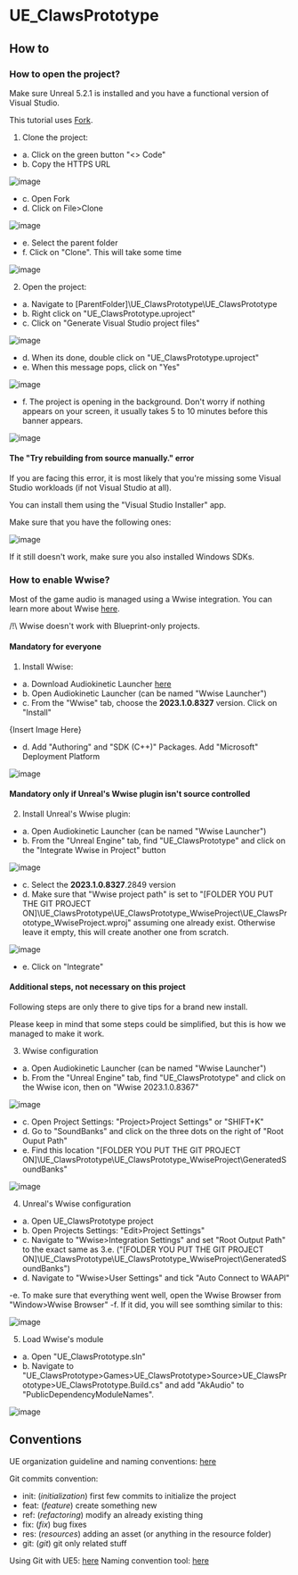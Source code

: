# UE_ClawsPrototype

## How to
### How to open the project?

Make sure Unreal 5.2.1 is installed and you have a functional version of Visual Studio.

This tutorial uses [Fork](https://git-fork.com/).

1. Clone the project:
- a. Click on the green button "<> Code"
- b. Copy the HTTPS URL

![image](/Resources/HowTo/Launch/HT_Launch_01.png)
- c. Open Fork 
- d. Click on File>Clone

![image](/Resources/HowTo/Launch/HT_Launch_02.png)
- e. Select the parent folder
- f. Click on "Clone". This will take some time

![image](/Resources/HowTo/Launch/HT_Launch_03.png)

2. Open the project:
- a. Navigate to [ParentFolder]\UE_ClawsPrototype\UE_ClawsPrototype
- b. Right click on "UE_ClawsPrototype.uproject"
- c. Click on "Generate Visual Studio project files"

![image](/Resources/HowTo/Launch/HT_Launch_04.png)
- d. When its done, double click on "UE_ClawsPrototype.uproject"
- e. When this message pops, click on "Yes"

![image](/Resources/HowTo/Launch/HT_Launch_05.png)
- f. The project is opening in the background. Don't worry if nothing appears on your screen, it usually takes 5 to 10 minutes before this banner appears.

![image](/Resources/HowTo/Launch/HT_Launch_06.png)

#### The "Try rebuilding from source manually." error

If you are facing this error, it is most likely that you're missing some Visual Studio workloads (if not Visual Studio at all).

You can install them using the "Visual Studio Installer" app.

Make sure that you have the following ones:

![image](/Resources/HowTo/Launch/HT_Launch_Err_01.png)

If it still doesn't work, make sure you also installed Windows SDKs.

### How to enable Wwise?

Most of the game audio is managed using a Wwise integration. You can learn more about Wwise [here](https://www.audiokinetic.com/en/products/wwise).

/!\ Wwise doesn't work with Blueprint-only projects.

#### Mandatory for everyone

1. Install Wwise:
- a. Download Audiokinetic Launcher [here](https://www.audiokinetic.com/en/download)
- b. Open Audiokinetic Launcher (can be named "Wwise Launcher")
- c. From the "Wwise" tab, choose the **2023.1.0.8327** version. Click on "Install"

{Insert Image Here}

- d. Add "Authoring" and "SDK (C++)" Packages. Add "Microsoft" Deployment Platform

![image](/Resources/HowTo/Wwise/HT_Wwise_02.png)

#### Mandatory only if Unreal's Wwise plugin isn't source controlled

2. Install Unreal's Wwise plugin:
- a. Open Audiokinetic Launcher (can be named "Wwise Launcher")
- b. From the "Unreal Engine" tab, find "UE_ClawsPrototype" and click on the "Integrate Wwise in Project" button

![image](/Resources/HowTo/Wwise/HT_Wwise_03.png)

- c. Select the **2023.1.0.8327**.2849 version
- d. Make sure that "Wwise project path" is set to "[FOLDER YOU PUT THE GIT PROJECT ON]\UE_ClawsPrototype\UE_ClawsPrototype_WwiseProject\UE_ClawsPrototype_WwiseProject.wproj" assuming one already exist. Otherwise leave it empty, this will create another one from scratch.

![image](/Resources/HowTo/Wwise/HT_Wwise_04.png)
- e. Click on "Integrate"

#### Additional steps, not necessary on this project

Following steps are only there to give tips for a brand new install.

Please keep in mind that some steps could be simplified, but this is how we managed to make it work.

3. Wwise configuration
- a. Open Audiokinetic Launcher (can be named "Wwise Launcher")
- b. From the "Unreal Engine" tab, find "UE_ClawsPrototype" and click on the Wwise icon, then on "Wwise 2023.1.0.8367"

![image](/Resources/HowTo/Wwise/HT_Wwise_05.png)

- c. Open Project Settings: "Project>Project Settings" or "SHIFT+K"
- d. Go to "SoundBanks" and click on the three dots on the right of "Root Ouput Path"
- e. Find this location "[FOLDER YOU PUT THE GIT PROJECT ON]\UE_ClawsPrototype\UE_ClawsPrototype_WwiseProject\GeneratedSoundBanks\"

![image](/Resources/HowTo/Wwise/HT_Wwise_06.png)

4. Unreal's Wwise configuration
- a. Open UE_ClawsPrototype project
- b. Open Projects Settings: "Edit>Project Settings"
- c. Navigate to "Wwise>Integration Settings" and set "Root Output Path" to the exact same as 3.e. ("[FOLDER YOU PUT THE GIT PROJECT ON]\UE_ClawsPrototype\UE_ClawsPrototype_WwiseProject\GeneratedSoundBanks\")
- d. Navigate to "Wwise>User Settings" and tick "Auto Connect to WAAPI"

-e. To make sure that everything went well, open the Wwise Browser from "Window>Wwise Browser"
-f. If it did, you will see somthing similar to this:

![image](/Resources/HowTo/Wwise/HT_Wwise_07.png)

5. Load Wwise's module
- a. Open "UE_ClawsPrototype.sln"
- b. Navigate to "UE_ClawsPrototype>Games>UE_ClawsPrototype>Source>UE_ClawsPrototype>UE_ClawsPrototype.Build.cs" and add "AkAudio" to "PublicDependencyModuleNames".

![image](/Resources/HowTo/Wwise/HT_Wwise_08.png)


## Conventions

UE organization guideline and naming conventions: [here](https://github.com/Allar/ue5-style-guide)

Git commits convention:
- init: (*initialization*) first few commits to initialize the project
- feat: (*feature*) create something new
- ref: (*refactoring*) modify an already existing thing
- fix: (*fix*) bug fixes
- res: (*resources*) adding an asset (or anything in the resource folder)
- git: (*git*) git only related stuff

Using Git with UE5: [here](https://docs.unrealengine.com/5.0/en-US/source-control-in-unreal-engine/)
Naming convention tool: [here](https://www.unrealdirective.com/resource/asset-naming-conventions)